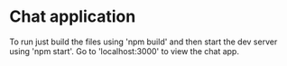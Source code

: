 # Chat application
To run just build the files using 'npm build' and then start the dev server using 'npm start'.
Go to 'localhost:3000' to view the chat app.
